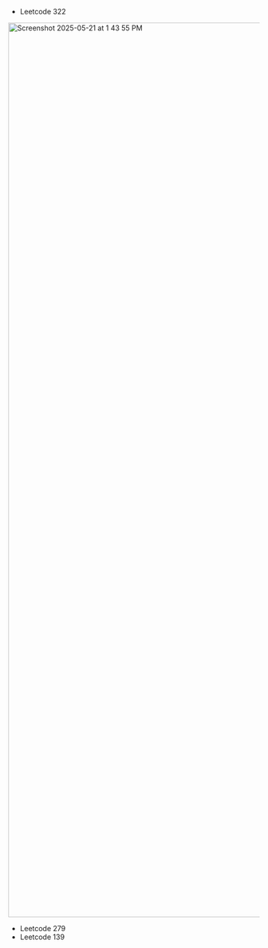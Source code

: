 - Leetcode 322
<img width="1792" alt="Screenshot 2025-05-21 at 1 43 55 PM" src="https://github.com/user-attachments/assets/2bac4771-ebae-4daf-973a-4eb9c0455579" />

- Leetcode 279
- Leetcode 139
